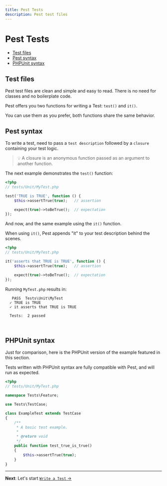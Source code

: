 ```yaml
---
title: Pest Tests
description: Pest test files
---
```


# Pest Tests

- [Test files](#test-files)
- [Pest syntax](#pest-syntax)
- [PHPUnit syntax](#phpunit-syntax)

<a name="test-files"></a>

## Test files

Pest test files are clean and simple and easy to read. There is no need for classes and no boilerplate code.

Pest offers you two functions for writing a Test: `test()` and `it()`.

You can use them as you prefer, both functions share the same behavior.

<a name="pest-syntax"></a>

## Pest syntax

To write a test, need to pass a `test description` followed by a `closure` containing your test logic.

> 💡 A closure is an anonymous function passed as an argument to another function.

The next example demonstrates the `test()` function:

```php
<?php
// tests/Unit/MyTest.php

test('TRUE is TRUE', function () {
    $this->assertTrue(true);   // assertion

    expect(true)->toBeTrue();  // expectation
});
```

And now, and the same example using the `it()` function.

When using `it()`, Pest appends "it" to your test description behind the scenes.


```php
<?php
// tests/Unit/MyTest.php

it('asserts that TRUE is TRUE', function () {
    $this->assertTrue(true);   // assertion

    expect(true)->toBeTrue();  // expectation
});
```

Running `MyTest.php` results in:

```shell
   PASS  Tests\Unit\MyTest
  ✓ TRUE is TRUE
  ✓ it asserts that TRUE is TRUE

  Tests:  2 passed
```

<br/>

## PHPUnit syntax

Just for comparison, here is the PHPUnit version of the example featured in this section.

Tests written with PHPUnit syntax are fully compatible with Pest, and will run as expected.

```php
<?php
// tests/Unit/MyTest.php

namespace Tests\Feature;

use Tests\TestCase;

class ExampleTest extends TestCase
{
    /**
     * A basic test example.
     *
     * @return void
     */
    public function test_true_is_true()
    {
        $this->assertTrue(true);
    }
}
```

---

**Next**: Let's start [`Write a Test` →](/docs/write-a-test)